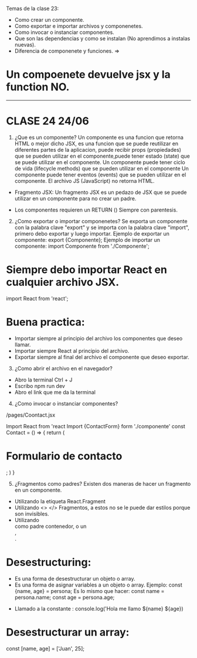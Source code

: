 Temas de la clase 23: 
* Como crear un componente.
* Como exportar e importar archivos y componenetes.
* Como invocar o instanciar componentes.
* Que son las dependencias y como se instalan (No aprendimos a instalas nuevas).
* Diferencia de componenete y funciones. =>
# Un compoenete devuelve jsx y la function NO.

----------------------------------------------------------------------------------------------------------------------
# CLASE 24 24/06

1) ¿Que es un componente?
  Un componente es una funcion que retorna HTML o mejor dicho JSX, es una funcion que se puede reutilizar en diferentes partes de la aplicacion, puede recibir props (propiedades) que se pueden utilizar en el componente,puede
  tener estado (state) que se puede utilizar en el componente.
   Un componente puede tener ciclo de vida (lifecycle methods) que se pueden utilizar en el componente
   Un componente puede tener eventos (events) que se pueden utilizar en el componente.
   El archivo JS (JavaScript) no retorna HTML.
  

* Fragmento JSX:
Un fragmento JSX es un pedazo de JSX que se puede utilizar en un componente para no crear un padre.

* Los componentes requieren un RETURN () Siempre con parentesis.

2) ¿Como exportar o importar componenetes?
Se exporta un componente con la palabra clave "export" y se importa con la palabra clave "import",
primero debo exportar y luego importar.
Ejemplo de exportar un componente: export {Componente};
Ejemplo de importar un componente: import Componente from './Componente';


# Siempre debo importar React en cualquier archivo JSX.
import React from 'react'; 

# Buena practica:
- Importar siempre al principio del archivo los componentes que deseo llamar.
- Importar siempre React al principio del archivo.
- Exportar siempre al final del archivo el componente que deseo exportar.

3) ¿Como abrir el archivo en el navegador?
- Abro la terminal Ctrl + J
- Escribo npm run dev
- Abro el link que me da la terminal

4) ¿Como invocar o instanciar componentes?

/pages/Coontact.jsx

Import React from 'react
Import {ContactForm} form './componente'
const Contact = () => {
        return (<h1>Formulario de contacto</h1>;
        <!-- Aqui debes instancias el formulario de contacto -->
        <ContactForm/> <!-- Asi se intancia el componante -->
 )
}

5) ¿Fragmentos como padres?
Existen dos maneras de hacer un fragmento en un componente.
- Utilizando la etiqueta React.Fragment
- Utilizando <> </> Fragmentos, a estos no se le puede dar estilos porque son invisibles.
- Utilizando <div> </div> como padre contenedor, o un <section>  </section>, <main> </main>.

# Desestructuring:
- Es una forma de desestructurar un objeto o array.
- Es una forma de asignar variables a un objeto o array.
 Ejemplo:
 const {name, age} = persona; <!-- Las llaves son parte de la sintaxis de desestructuracion -->
 Es lo mismo que hacer:
 const name = persona.name;
 const age = persona.age;
 * Llamado a la constante :
 console.log('Hola me llamo ${name} ${age})

 # Desestructurar un array:
 const [name, age] = ['Juan', 25]; <!-- Los corchetes son parte de  la sintaxis de desestructuracion -->

